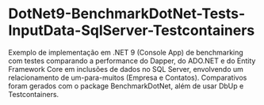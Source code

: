 # DotNet9-BenchmarkDotNet-Tests-InputData-SqlServer-Testcontainers
Exemplo de implementação em .NET 9 (Console App) de benchmarking com testes comparando a performance do Dapper, do ADO.NET e do Entity Framework Core em inclusões de dados no SQL Server, envolvendo um relacionamento de um-para-muitos (Empresa e Contatos). Comparativos foram gerados com o package BenchmarkDotNet, além de usar DbUp e Testcontainers.
